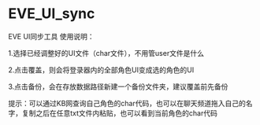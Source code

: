 # EVE_UI_sync
EVE UI同步工具
使用说明：

1.选择已经调整好的UI文件（char文件），不用管user文件是什么

2.点击覆盖，则会将登录器内的全部角色UI变成选的角色的UI

3.点击备份，会在存放数据路径新建一个备份文件夹，建议覆盖前先备份

提示：可以通过KB网查询自己角色的char代码，也可以在聊天频道拖入自己的名字，复制之后在任意txt文件内粘贴，也可以看到当前角色的char代码
